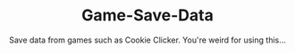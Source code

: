 <h1 align="center"> Game-Save-Data </h1>
<p align="center">Save data from games such as Cookie Clicker. You're weird for using this...</p>